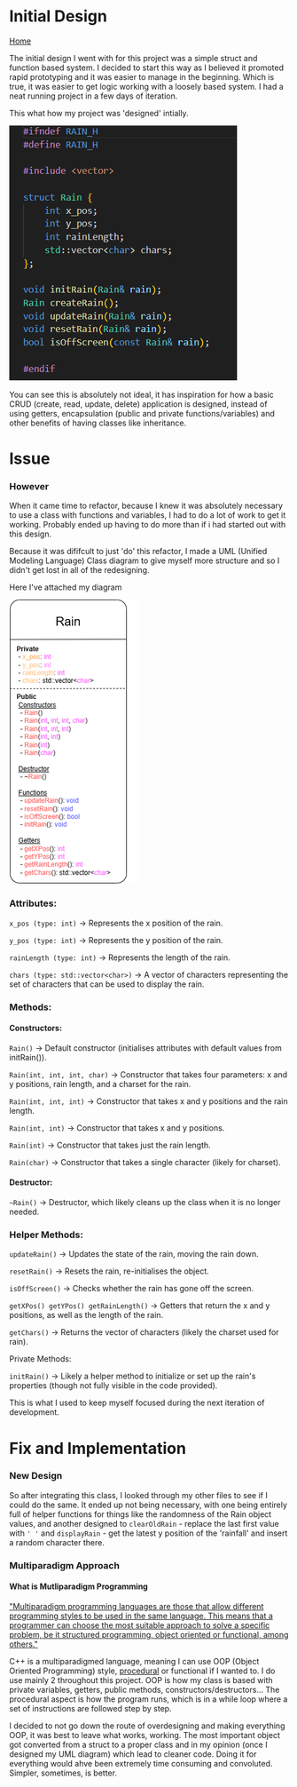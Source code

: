 # Initial Design

[Home](/index.md)

The initial design I went with for this project was a simple struct and function based system. I decided to start this way as I believed it promoted rapid prototyping and it was easier to manage in the beginning.
Which is true, it was easier to get logic working with a loosely based system. I had a neat running project in a few days of iteration.

This what how my project was 'designed' intially.

<img src="https://raw.githubusercontent.com/jAlbright02/Digital_Rain_Cpp/main/docs/assets/images/structExample.png" >

You can see this is absolutely not ideal, it has inspiration for how a basic CRUD (create, read, update, delete) application is designed, instead of using getters, encapsulation (public and private functions/variables) and other benefits of having classes like inheritance.

# Issue

### However

When it came time to refactor, because I knew it was absolutely necessary to use a class with functions and variables, I had to do a lot of work to get it working. Probably ended up having to do more than if i had started out with this design.

Because it was dififcult to just 'do' this refactor, I made a UML (Unified Modeling Language) Class diagram to give myself more structure and so I didn't get lost in all of the redesigning.

Here I've attached my diagram

<img src="https://raw.githubusercontent.com/jAlbright02/Digital_Rain_Cpp/main/docs/assets/images/umlDiag.png" > 

### Attributes:
``x_pos (type: int)`` -> Represents the x position of the rain.

``y_pos (type: int)`` -> Represents the y position of the rain.

``rainLength (type: int)`` -> Represents the length of the rain.

``chars (type: std::vector<char>)`` -> A vector of characters representing the set of characters that can be used to display the rain.

### Methods:
#### Constructors:

``Rain()`` ->  Default constructor (initialises attributes with default values from initRain()).

``Rain(int, int, int, char)`` -> Constructor that takes four parameters: x and y positions, rain length, and a charset for the rain.

``Rain(int, int, int)`` -> Constructor that takes x and y positions and the rain length.

``Rain(int, int)`` -> Constructor that takes x and y positions.

``Rain(int)`` -> Constructor that takes just the rain length.

``Rain(char)`` -> Constructor that takes a single character (likely for charset).

#### Destructor:

``~Rain()`` -> Destructor, which likely cleans up the class when it is no longer needed.

### Helper Methods:

``updateRain()`` -> Updates the state of the rain, moving the rain down.

``resetRain()`` -> Resets the rain, re-initialises the object.

``isOffScreen()`` -> Checks whether the rain has gone off the screen.

``getXPos() getYPos() getRainLength()`` -> Getters that return the x and y positions, as well as the length of the rain.

``getChars()`` -> Returns the vector of characters (likely the charset used for rain).

Private Methods:

``initRain()`` -> Likely a helper method to initialize or set up the rain's properties (though not fully visible in the code provided).

This is what I used to keep myself focused during the next iteration of development.

# Fix and Implementation

### New Design

So after integrating this class, I looked through my other files to see if I could do the same. It ended up not being necessary, with one being entirely full of helper functions for things like the randomness of the Rain object values, and another designed to ``clearOldRain`` - replace the last first value with ``' '`` and ``displayRain`` - get the latest y position of the 'rainfall' and insert a random character there.   

### Multiparadigm Approach

#### What is Mutliparadigm Programming
["Multiparadigm programming languages ​​are those that allow different programming styles to be used in the same language. This means that a programmer can choose the most suitable approach to solve a specific problem, be it structured programming, object oriented or functional, among others."](https://tecnobits.com/en/What-is-a-multiparadigm-programming-language%3F/)

C++ is a multiparadigmed language, meaning I can use OOP (Object Oriented Programming) style, [procedural](https://hackr.io/blog/procedural-programming) or functional if I wanted to. I do use mainly 2 throughout this project. OOP is how my class is based with private variables, getters, public methods, constructors/destructors... The procedural aspect is how the program runs, which is in a while loop where a set of instructions are followed step by step.

I decided to not go down the route of overdesigning and making everything OOP, it was best to leave what works, working. The most important object got converted from a struct to a proper class and in my opinion (once I designed my UML diagram) which lead to cleaner code. Doing it for everything would ahve been extremely time consuming and convoluted. Simpler, sometimes, is better.
